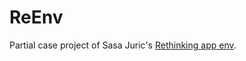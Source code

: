 # ReEnv

Partial case project of Sasa Juric's [Rethinking app env](https://www.theerlangelist.com/article/rethinking_app_env).